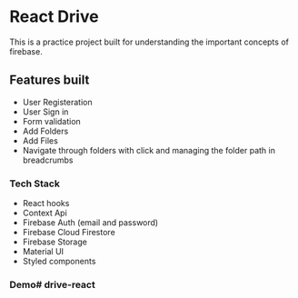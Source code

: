 # React Drive

This is a practice project built for understanding the important concepts of firebase.

## Features built

* User Registeration
* User Sign in
* Form validation
* Add Folders
* Add Files
* Navigate through folders with click and managing the folder path in breadcrumbs

### Tech Stack

* React hooks
* Context Api
* Firebase Auth (email and password)
* Firebase Cloud Firestore
* Firebase Storage
* Material UI
* Styled components

### Demo# drive-react
